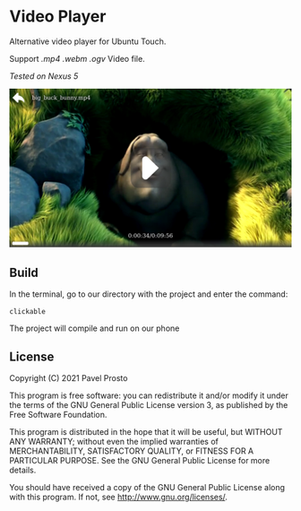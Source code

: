 # Video Player

Alternative video player for Ubuntu Touch.

Support *.mp4 .webm .ogv* Video file.

*Tested on Nexus 5*

![screenshot20210202_134459433.png](_resources/screenshot20210202_134459433.png)

## Build

In the terminal, go to our directory with the project and enter the command:
    
    clickable
    
The project will compile and run on our phone

## License

Copyright (C) 2021  Pavel Prosto

This program is free software: you can redistribute it and/or modify it under the terms of the GNU General Public License version 3, as published
by the Free Software Foundation.

This program is distributed in the hope that it will be useful, but WITHOUT ANY WARRANTY; without even the implied warranties of MERCHANTABILITY, SATISFACTORY QUALITY, or FITNESS FOR A PARTICULAR PURPOSE.  See the GNU General Public License for more details.

You should have received a copy of the GNU General Public License along with this program.  If not, see <http://www.gnu.org/licenses/>.

